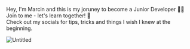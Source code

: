 Hey, I'm Marcin and this is my joruney to become a Junior Developer 👨‍💻     
Join to me - let's learn together! 🎯       
Check out my socials for tips, tricks and things I wish I knew at the beginning. 



![Untitled](https://user-images.githubusercontent.com/112773945/224471898-2f9a3b87-305f-41b0-b5e6-3275717ec0f4.png)

<!--
**NowWeAre-Free/NowWeAre-Free** is a ✨ _special_ ✨ repository because its `README.md` (this file) appears on your GitHub profile.

Here are some ideas to get you started:

- 🔭 I’m currently working on ...
- 🌱 I’m currently learning ...
- 👯 I’m looking to collaborate on ...
- 🤔 I’m looking for help with ...
- 💬 Ask me about ...
- 📫 How to reach me: ...
- 😄 Pronouns: ...
- ⚡ Fun fact: ...
-->
